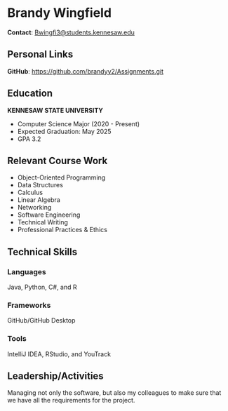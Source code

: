 # Brandy Wingfield
**Contact**: Bwingfi3@students.kennesaw.edu

## Personal Links 
**GitHub**: https://github.com/brandyy2/Assignments.git

## Education
**KENNESAW STATE UNIVERSITY**
+ Computer Science Major (2020 - Present)
+ Expected Graduation: May 2025
+ GPA 3.2

## Relevant Course Work
+ Object-Oriented Programming
+ Data Structures
+ Calculus
+ Linear Algebra
+ Networking
+ Software Engineering
+ Technical Writing
+ Professional Practices & Ethics

## Technical Skills
### Languages
Java, Python, C#, and R
### Frameworks
GitHub/GitHub Desktop
### Tools
IntelliJ IDEA, RStudio, and YouTrack

## Leadership/Activities 
Managing not only the software, but also my colleagues to make sure that we have all the requirements for the project.

